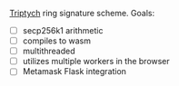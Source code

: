 [Triptych](https://link.springer.com/chapter/10.1007/978-3-030-66172-4_22) ring signature scheme.
Goals:
- [ ] secp256k1 arithmetic
- [ ] compiles to wasm
- [ ] multithreaded
- [ ] utilizes multiple workers in the browser
- [ ] Metamask Flask integration
